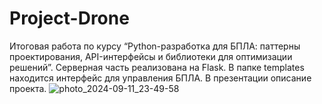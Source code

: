 # Project-Drone
Итоговая работа по курсу “Python-разработка для БПЛА: паттерны проектирования, API-интерфейсы и библиотеки для оптимизации решений”.
Серверная часть реализована на Flask.
В папке templates находится интерфейс для управления БПЛА.
В презентации описание проекта.
![photo_2024-09-11_23-49-58](https://github.com/user-attachments/assets/19d8c733-c02f-49ae-bd84-705649ccac04)
